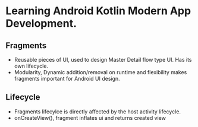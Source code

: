 # Learning Android Kotlin Modern App Development.

## Fragments
- Reusable pieces of UI, used to design Master Detail flow type UI. Has its own lifecycle.
- Modularity, Dynamic addition/removal on runtime and flexibility makes fragments important for Android UI design.

## Lifecycle
- Fragments lifecylce is directly affected by the host activity lifecycle.
- onCreateView(), fragment inflates ui and returns created view